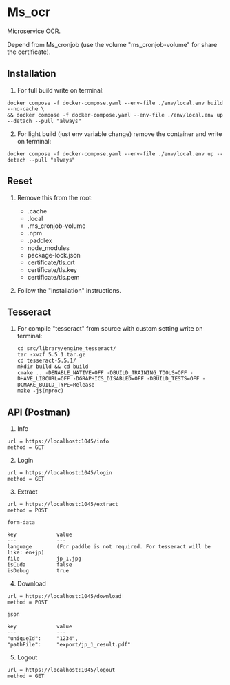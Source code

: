# Ms_ocr

Microservice OCR.

Depend from Ms_cronjob (use the volume "ms_cronjob-volume" for share the certificate).

## Installation

1. For full build write on terminal:

```
docker compose -f docker-compose.yaml --env-file ./env/local.env build --no-cache \
&& docker compose -f docker-compose.yaml --env-file ./env/local.env up --detach --pull "always"
```

2. For light build (just env variable change) remove the container and write on terminal:

```
docker compose -f docker-compose.yaml --env-file ./env/local.env up --detach --pull "always"
```

## Reset

1. Remove this from the root:

    - .cache
    - .local
    - .ms_cronjob-volume
    - .npm
    - .paddlex
    - node_modules
    - package-lock.json
    - certificate/tls.crt
    - certificate/tls.key
    - certificate/tls.pem

2. Follow the "Installation" instructions.

## Tesseract

1. For compile "tesseract" from source with custom setting write on terminal:
    ```
    cd src/library/engine_tesseract/
    tar -xvzf 5.5.1.tar.gz
    cd tesseract-5.5.1/
    mkdir build && cd build
    cmake .. -DENABLE_NATIVE=OFF -DBUILD_TRAINING_TOOLS=OFF -DHAVE_LIBCURL=OFF -DGRAPHICS_DISABLED=OFF -DBUILD_TESTS=OFF -DCMAKE_BUILD_TYPE=Release
    make -j$(nproc)
    ```

## API (Postman)

1. Info

```
url = https://localhost:1045/info
method = GET
```

2. Login

```
url = https://localhost:1045/login
method = GET
```

3. Extract

```
url = https://localhost:1045/extract
method = POST

form-data

key             value
---             ---
language        (For paddle is not required. For tesseract will be like: en+jp)
file            jp_1.jpg
isCuda          false
isDebug         true
```

4. Download

```
url = https://localhost:1045/download
method = POST

json

key             value
---             ---
"uniqueId":     "1234",
"pathFile":     "export/jp_1_result.pdf"
```

5. Logout

```
url = https://localhost:1045/logout
method = GET
```
